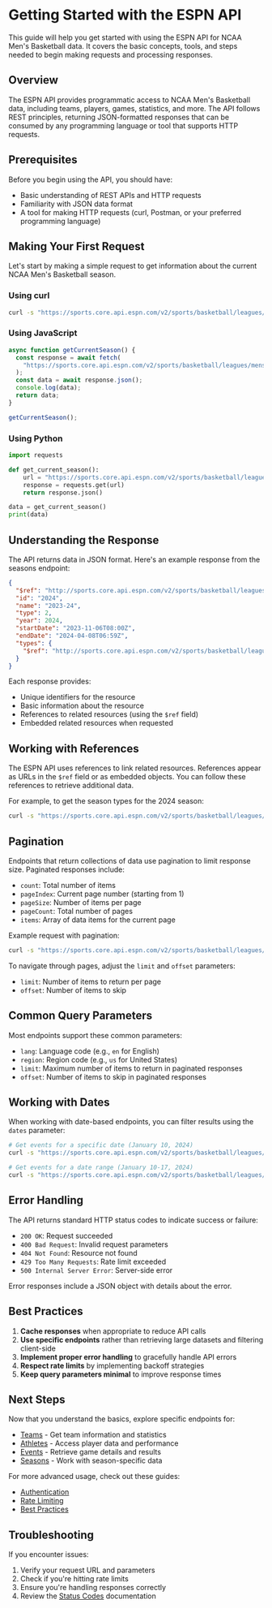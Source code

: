 # Getting Started with the ESPN API

This guide will help you get started with using the ESPN API for NCAA Men's Basketball data. It covers the basic concepts, tools, and steps needed to begin making requests and processing responses.

## Overview

The ESPN API provides programmatic access to NCAA Men's Basketball data, including teams, players, games, statistics, and more. The API follows REST principles, returning JSON-formatted responses that can be consumed by any programming language or tool that supports HTTP requests.

## Prerequisites

Before you begin using the API, you should have:

- Basic understanding of REST APIs and HTTP requests
- Familiarity with JSON data format
- A tool for making HTTP requests (curl, Postman, or your preferred programming language)

## Making Your First Request

Let's start by making a simple request to get information about the current NCAA Men's Basketball season.

### Using curl

```bash
curl -s "https://sports.core.api.espn.com/v2/sports/basketball/leagues/mens-college-basketball/seasons/2024" | jq
```

### Using JavaScript

```javascript
async function getCurrentSeason() {
  const response = await fetch(
    "https://sports.core.api.espn.com/v2/sports/basketball/leagues/mens-college-basketball/seasons/2024"
  );
  const data = await response.json();
  console.log(data);
  return data;
}

getCurrentSeason();
```

### Using Python

```python
import requests

def get_current_season():
    url = "https://sports.core.api.espn.com/v2/sports/basketball/leagues/mens-college-basketball/seasons/2024"
    response = requests.get(url)
    return response.json()

data = get_current_season()
print(data)
```

## Understanding the Response

The API returns data in JSON format. Here's an example response from the seasons endpoint:

```json
{
  "$ref": "http://sports.core.api.espn.com/v2/sports/basketball/leagues/mens-college-basketball/seasons/2024?lang=en&region=us",
  "id": "2024",
  "name": "2023-24",
  "type": 2,
  "year": 2024,
  "startDate": "2023-11-06T08:00Z",
  "endDate": "2024-04-08T06:59Z",
  "types": {
    "$ref": "http://sports.core.api.espn.com/v2/sports/basketball/leagues/mens-college-basketball/seasons/2024/types?lang=en&region=us"
  }
}
```

Each response provides:

- Unique identifiers for the resource
- Basic information about the resource
- References to related resources (using the `$ref` field)
- Embedded related resources when requested

## Working with References

The ESPN API uses references to link related resources. References appear as URLs in the `$ref` field or as embedded objects. You can follow these references to retrieve additional data.

For example, to get the season types for the 2024 season:

```bash
curl -s "https://sports.core.api.espn.com/v2/sports/basketball/leagues/mens-college-basketball/seasons/2024/types" | jq
```

## Pagination

Endpoints that return collections of data use pagination to limit response size. Paginated responses include:

- `count`: Total number of items
- `pageIndex`: Current page number (starting from 1)
- `pageSize`: Number of items per page
- `pageCount`: Total number of pages
- `items`: Array of data items for the current page

Example request with pagination:

```bash
curl -s "https://sports.core.api.espn.com/v2/sports/basketball/leagues/mens-college-basketball/seasons/2024/teams?limit=10&offset=0" | jq
```

To navigate through pages, adjust the `limit` and `offset` parameters:
- `limit`: Number of items to return per page
- `offset`: Number of items to skip

## Common Query Parameters

Most endpoints support these common parameters:

- `lang`: Language code (e.g., `en` for English)
- `region`: Region code (e.g., `us` for United States)
- `limit`: Maximum number of items to return in paginated responses
- `offset`: Number of items to skip in paginated responses

## Working with Dates

When working with date-based endpoints, you can filter results using the `dates` parameter:

```bash
# Get events for a specific date (January 10, 2024)
curl -s "https://sports.core.api.espn.com/v2/sports/basketball/leagues/mens-college-basketball/seasons/2024/events?dates=20240110" | jq

# Get events for a date range (January 10-17, 2024)
curl -s "https://sports.core.api.espn.com/v2/sports/basketball/leagues/mens-college-basketball/seasons/2024/events?dates=20240110-20240117" | jq
```

## Error Handling

The API returns standard HTTP status codes to indicate success or failure:

- `200 OK`: Request succeeded
- `400 Bad Request`: Invalid request parameters
- `404 Not Found`: Resource not found
- `429 Too Many Requests`: Rate limit exceeded
- `500 Internal Server Error`: Server-side error

Error responses include a JSON object with details about the error.

## Best Practices

1. **Cache responses** when appropriate to reduce API calls
2. **Use specific endpoints** rather than retrieving large datasets and filtering client-side
3. **Implement proper error handling** to gracefully handle API errors
4. **Respect rate limits** by implementing backoff strategies
5. **Keep query parameters minimal** to improve response times

## Next Steps

Now that you understand the basics, explore specific endpoints for:

- [Teams](../endpoints/teams.md) - Get team information and statistics
- [Athletes](../endpoints/athletes.md) - Access player data and performance
- [Events](../endpoints/events.md) - Retrieve game details and results
- [Seasons](../endpoints/seasons.md) - Work with season-specific data

For more advanced usage, check out these guides:
- [Authentication](authentication.md)
- [Rate Limiting](rate-limiting.md)
- [Best Practices](best-practices.md)

## Troubleshooting

If you encounter issues:

1. Verify your request URL and parameters
2. Check if you're hitting rate limits
3. Ensure you're handling responses correctly
4. Review the [Status Codes](../reference/status-codes.md) documentation 